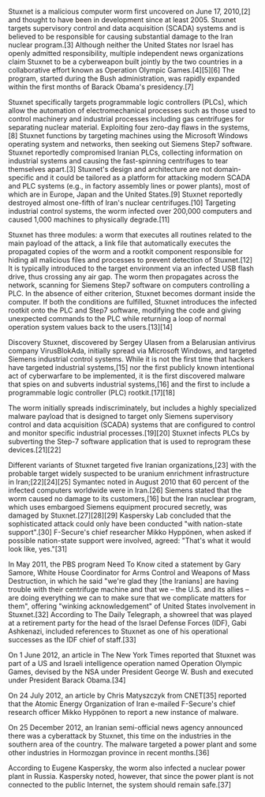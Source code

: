 Stuxnet is a malicious computer worm first uncovered on June 17, 2010,[2] and thought to have been in development since at least 2005. Stuxnet targets supervisory control and data acquisition (SCADA) systems and is believed to be responsible for causing substantial damage to the Iran nuclear program.[3] Although neither the United States nor Israel has openly admitted responsibility, multiple independent news organizations claim Stuxnet to be a cyberweapon built jointly by the two countries in a collaborative effort known as Operation Olympic Games.[4][5][6] The program, started during the Bush administration, was rapidly expanded within the first months of Barack Obama's presidency.[7]

Stuxnet specifically targets programmable logic controllers (PLCs), which allow the automation of electromechanical processes such as those used to control machinery and industrial processes including gas centrifuges for separating nuclear material. Exploiting four zero-day flaws in the systems,[8] Stuxnet functions by targeting machines using the Microsoft Windows operating system and networks, then seeking out Siemens Step7 software. Stuxnet reportedly compromised Iranian PLCs, collecting information on industrial systems and causing the fast-spinning centrifuges to tear themselves apart.[3] Stuxnet's design and architecture are not domain-specific and it could be tailored as a platform for attacking modern SCADA and PLC systems (e.g., in factory assembly lines or power plants), most of which are in Europe, Japan and the United States.[9] Stuxnet reportedly destroyed almost one-fifth of Iran's nuclear centrifuges.[10] Targeting industrial control systems, the worm infected over 200,000 computers and caused 1,000 machines to physically degrade.[11]

Stuxnet has three modules: a worm that executes all routines related to the main payload of the attack, a link file that automatically executes the propagated copies of the worm and a rootkit component responsible for hiding all malicious files and processes to prevent detection of Stuxnet.[12] It is typically introduced to the target environment via an infected USB flash drive, thus crossing any air gap. The worm then propagates across the network, scanning for Siemens Step7 software on computers controlling a PLC. In the absence of either criterion, Stuxnet becomes dormant inside the computer. If both the conditions are fulfilled, Stuxnet introduces the infected rootkit onto the PLC and Step7 software, modifying the code and giving unexpected commands to the PLC while returning a loop of normal operation system values back to the users.[13][14]

Discovery
Stuxnet, discovered by Sergey Ulasen from a Belarusian antivirus company VirusBlokAda, initially spread via Microsoft Windows, and targeted Siemens industrial control systems. While it is not the first time that hackers have targeted industrial systems,[15] nor the first publicly known intentional act of cyberwarfare to be implemented, it is the first discovered malware that spies on and subverts industrial systems,[16] and the first to include a programmable logic controller (PLC) rootkit.[17][18]

The worm initially spreads indiscriminately, but includes a highly specialized malware payload that is designed to target only Siemens supervisory control and data acquisition (SCADA) systems that are configured to control and monitor specific industrial processes.[19][20] Stuxnet infects PLCs by subverting the Step-7 software application that is used to reprogram these devices.[21][22]

Different variants of Stuxnet targeted five Iranian organizations,[23] with the probable target widely suspected to be uranium enrichment infrastructure in Iran;[22][24][25] Symantec noted in August 2010 that 60 percent of the infected computers worldwide were in Iran.[26] Siemens stated that the worm caused no damage to its customers,[16] but the Iran nuclear program, which uses embargoed Siemens equipment procured secretly, was damaged by Stuxnet.[27][28][29] Kaspersky Lab concluded that the sophisticated attack could only have been conducted "with nation-state support".[30] F-Secure's chief researcher Mikko Hyppönen, when asked if possible nation-state support were involved, agreed: "That's what it would look like, yes."[31]

In May 2011, the PBS program Need To Know cited a statement by Gary Samore, White House Coordinator for Arms Control and Weapons of Mass Destruction, in which he said "we're glad they [the Iranians] are having trouble with their centrifuge machine and that we – the U.S. and its allies – are doing everything we can to make sure that we complicate matters for them", offering "winking acknowledgement" of United States involvement in Stuxnet.[32] According to The Daily Telegraph, a showreel that was played at a retirement party for the head of the Israel Defense Forces (IDF), Gabi Ashkenazi, included references to Stuxnet as one of his operational successes as the IDF chief of staff.[33]

On 1 June 2012, an article in The New York Times reported that Stuxnet was part of a US and Israeli intelligence operation named Operation Olympic Games, devised by the NSA under President George W. Bush and executed under President Barack Obama.[34]

On 24 July 2012, an article by Chris Matyszczyk from CNET[35] reported that the Atomic Energy Organization of Iran e-mailed F-Secure's chief research officer Mikko Hyppönen to report a new instance of malware.

On 25 December 2012, an Iranian semi-official news agency announced there was a cyberattack by Stuxnet, this time on the industries in the southern area of the country. The malware targeted a power plant and some other industries in Hormozgan province in recent months.[36]

According to Eugene Kaspersky, the worm also infected a nuclear power plant in Russia. Kaspersky noted, however, that since the power plant is not connected to the public Internet, the system should remain safe.[37]
